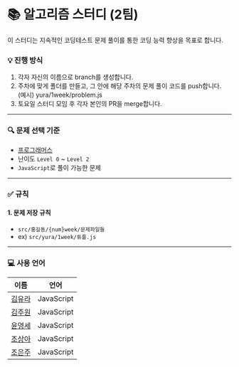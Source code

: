 # :books: 알고리즘 스터디 (2팀)
이 스터디는 지속적인 코딩테스트 문제 풀이를 통한 코딩 능력 향상을 목표로 합니다.

### :bulb: 진행 방식
1. 각자 자신의 이름으로 branch를 생성합니다.
2. 주차에 맞게 폴더를 만들고, 그 안에 해당 주차의 문제 풀이 코드를 push합니다.
    <br>(예시) yura/1week/problem.js
3.  토요일 스터디 모임 후 각자 본인의 PR을 merge합니다.
---
### :mag: 문제 선택 기준
- [프로그래머스](https://programmers.co.kr/learn/challenges)
- 난이도 `Level 0` ~ `Level 2`
- `JavaScript`로 풀이 가능한 문제
---
### :white_check_mark: 규칙
#### 1. 문제 저장 규칙
- `src/홍길동/{num}week/문제파일들`
- ex) `src/yura/1week/튜플.js`
---
### :computer: 사용 언어
|이름|언어|
|---|:---:|
|[김유라](https://github.com/yura0302)|JavaScript|
|[김주원](https://github.com/juwon5272)|JavaScript|
|[윤영세](https://github.com/yunyoungse2222)|JavaScript|
|[조상아](https://github.com/SalguJam)|JavaScript|
|[조은주](https://github.com/dmswn1004)|JavaScript|